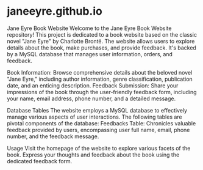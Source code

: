# janeeyre.github.io
Jane Eyre Book Website
Welcome to the Jane Eyre Book Website repository! This project is dedicated to a book website based on the classic novel "Jane Eyre" by Charlotte Brontë. The website allows users to explore details about the book, make purchases, and provide feedback. It's backed by a MySQL database that manages user information, orders, and feedback.

Book Information: Browse comprehensive details about the beloved novel "Jane Eyre," including author information, genre classification, publication date, and an enticing description.
Feedback Submission: Share your impressions of the book through the user-friendly feedback form, including your name, email address, phone number, and a detailed message.

Database Tables
The website employs a MySQL database to effectively manage various aspects of user interactions. The following tables are pivotal components of the database:
Feedbacks Table: Chronicles valuable feedback provided by users, encompassing user full name, email, phone number, and the feedback message.

Usage
Visit the homepage of the website to explore various facets of the book.
Express your thoughts and feedback about the book using the dedicated feedback form.

